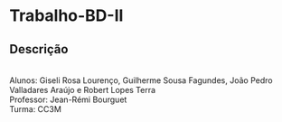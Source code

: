 # Trabalho-BD-II

## Descrição
<br/> Alunos: Giseli Rosa Lourenço, Guilherme Sousa Fagundes, João Pedro Valladares Araújo e Robert Lopes Terra
<br/> Professor: Jean-Rémi Bourguet
<br/> Turma: CC3M
